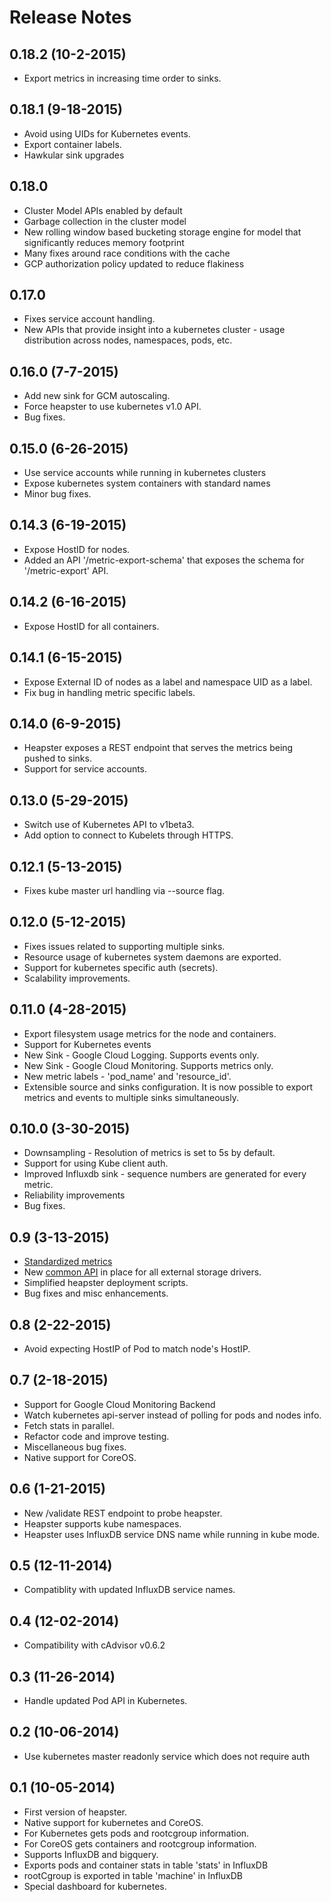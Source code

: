 # Release Notes

## 0.18.2 (10-2-2015)
- Export metrics in increasing time order to sinks.

## 0.18.1 (9-18-2015)
- Avoid using UIDs for Kubernetes events.
- Export container labels.
- Hawkular sink upgrades

## 0.18.0
- Cluster Model APIs enabled by default
- Garbage collection in the cluster model
- New rolling window based bucketing storage engine for model that significantly reduces memory footprint
- Many fixes around race conditions with the cache
- GCP authorization policy updated to reduce flakiness

## 0.17.0
- Fixes service account handling.
- New APIs that provide insight into a kubernetes cluster - usage distribution across nodes, namespaces, pods, etc.

## 0.16.0 (7-7-2015)
- Add new sink for GCM autoscaling.
- Force heapster to use kubernetes v1.0 API.
- Bug fixes.

## 0.15.0 (6-26-2015)
- Use service accounts while running in kubernetes clusters
- Expose kubernetes system containers with standard names
- Minor bug fixes.

## 0.14.3 (6-19-2015)
- Expose HostID for nodes. 
- Added an API '/metric-export-schema' that exposes the schema for '/metric-export' API.

## 0.14.2 (6-16-2015)
- Expose HostID for all containers.

## 0.14.1 (6-15-2015)
- Expose External ID of nodes as a label and namespace UID as a label.
- Fix bug in handling metric specific labels.

## 0.14.0 (6-9-2015)
- Heapster exposes a REST endpoint that serves the metrics being pushed to sinks.
- Support for service accounts.

## 0.13.0 (5-29-2015)
- Switch use of Kubernetes API to v1beta3.
- Add option to connect to Kubelets through HTTPS.

## 0.12.1 (5-13-2015)
- Fixes kube master url handling via --source flag.

## 0.12.0 (5-12-2015)
- Fixes issues related to supporting multiple sinks.
- Resource usage of kubernetes system daemons are exported.
- Support for kubernetes specific auth (secrets).
- Scalability improvements.

## 0.11.0 (4-28-2015)
- Export filesystem usage metrics for the node and containers.
- Support for Kubernetes events
- New Sink - Google Cloud Logging. Supports events only.
- New Sink - Google Cloud Monitoring. Supports metrics only.
- New metric labels - 'pod_name' and 'resource_id'.
- Extensible source and sinks configuration. It is now possible to export metrics and events to multiple sinks simultaneously.

## 0.10.0 (3-30-2015)
- Downsampling - Resolution of metrics is set to 5s by default.
- Support for using Kube client auth.
- Improved Influxdb sink - sequence numbers are generated for every metric.
- Reliability improvements
- Bug fixes.

## 0.9 (3-13-2015)
- [Standardized metrics](sinks/api/supported_metrics.go)
- New [common API](sinks/api/types.go) in place for all external storage drivers.
- Simplified heapster deployment scripts.
- Bug fixes and misc enhancements.

## 0.8 (2-22-2015)
- Avoid expecting HostIP of Pod to match node's HostIP. 

## 0.7 (2-18-2015)
- Support for Google Cloud Monitoring Backend
- Watch kubernetes api-server instead of polling for pods and nodes info.
- Fetch stats in parallel.
- Refactor code and improve testing.
- Miscellaneous bug fixes.
- Native support for CoreOS.

## 0.6 (1-21-2015)
- New /validate REST endpoint to probe heapster.
- Heapster supports kube namespaces.
- Heapster uses InfluxDB service DNS name while running in kube mode.

## 0.5 (12-11-2014)
- Compatiblity with updated InfluxDB service names.

## 0.4 (12-02-2014)
- Compatibility with cAdvisor v0.6.2

## 0.3 (11-26-2014)
- Handle updated Pod API in Kubernetes.

## 0.2 (10-06-2014)
- Use kubernetes master readonly service which does not require auth

## 0.1 (10-05-2014)
- First version of heapster.
- Native support for kubernetes and CoreOS.
- For Kubernetes gets pods and rootcgroup information.
- For CoreOS gets containers and rootcgroup information.
- Supports InfluxDB and bigquery.
- Exports pods and container stats in table 'stats' in InfluxDB
- rootCgroup is exported in table 'machine' in InfluxDB
- Special dashboard for kubernetes.
